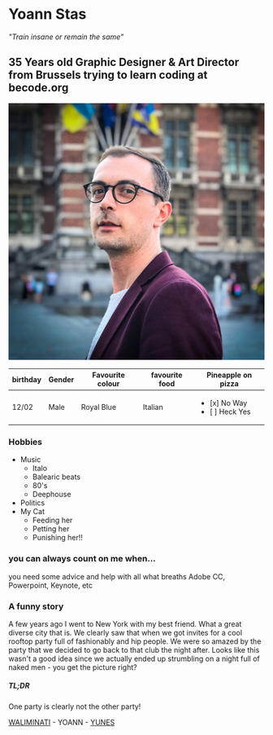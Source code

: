 # Yoann Stas
*"Train insane or remain the same"*

## 35 Years old Graphic Designer & Art Director from Brussels trying to learn coding at becode.org

![](32147504_10156394731763910_1223547044879138816_o.jpg)


| birthday | Gender| Favourite colour |favourite food | Pineapple on pizza
|---|---|---|---|---| 
| 12/02 | Male | Royal Blue |Italian |  <ul><li>[x] No Way</li><li>[ ] Heck Yes</li></ul>


### Hobbies 
* Music
  * Italo
  * Balearic beats
  * 80's
  * Deephouse
* Politics
* My Cat 
  * Feeding her
  * Petting her
  * Punishing her!!

### you can always count on me when...
you need some advice and help with all what breaths Adobe CC, Powerpoint, Keynote, etc

### A funny story
A few years ago I went to New York with my best friend. What a great diverse city that is. We clearly saw that when we got invites for a cool rooftop party full of fashionably and hip people. We were so amazed by the party that we decided to go back to that club the night after. Looks like this wasn't a good idea since we actually ended up strumbling on a night full of naked men - you get the picture right? 

#####  TL;DR
One party is clearly not the other party!


[WALIMINATI](https://www.google.com) - YOANN - [YUNES](https://www.google.com)
